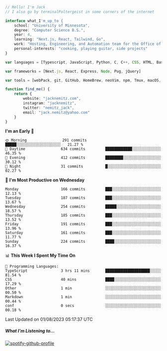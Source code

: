 ```typescript
// Hello! I'm Jack
// I also go by terminalPoltergeist in some corners of the internet

interface what_I'm_up_to {
    school: "University of Minnesota",
    degree: "Computer Science B.S.",
    year: 4,
    learning: "Next.js, React, Tailwind, Go",
    work: "Hosting, Engineering, and Automation team for the Office of Information Technology at UMN",
    personal-interests: "cooking, playing guitar, side projects"
}

var languages = [Typescript, JavaScript, Python, C, C++, CSS, HTML, Bash, VimScript]

var frameworks = [Next.js, React, Express, Node, Pug, jQuery]

var tools = [webPack, git, GitHub, HomeBrew, neoVim, npm, Tmux, macOS, Ubuntu, Docker, Nginx, Cloudflare, DigitalOcean]

function find_me() {
    return {
        website: "jacknemitz.com",
        instagram: "jacknemitz",
        twitter: "nemitz_jack",
        email: "jack.nemitz@yahoo.com"
    }
}
```

<!--START_SECTION:waka-->
**I'm an Early 🐤** 

```text
🌞 Morning                291 commits         █████░░░░░░░░░░░░░░░░░░░░   21.27 % 
🌆 Daytime                634 commits         ████████████░░░░░░░░░░░░░   46.35 % 
🌃 Evening                412 commits         ████████░░░░░░░░░░░░░░░░░   30.12 % 
🌙 Night                  31 commits          █░░░░░░░░░░░░░░░░░░░░░░░░   02.27 % 
```
📅 **I'm Most Productive on Wednesday** 

```text
Monday                   166 commits         ███░░░░░░░░░░░░░░░░░░░░░░   12.13 % 
Tuesday                  187 commits         ███░░░░░░░░░░░░░░░░░░░░░░   13.67 % 
Wednesday                254 commits         █████░░░░░░░░░░░░░░░░░░░░   18.57 % 
Thursday                 185 commits         ███░░░░░░░░░░░░░░░░░░░░░░   13.52 % 
Friday                   191 commits         ███░░░░░░░░░░░░░░░░░░░░░░   13.96 % 
Saturday                 161 commits         ███░░░░░░░░░░░░░░░░░░░░░░   11.77 % 
Sunday                   224 commits         ████░░░░░░░░░░░░░░░░░░░░░   16.37 % 
```


📊 **This Week I Spent My Time On** 

```text
💬 Programming Languages: 
TypeScript               3 hrs 11 mins       ████████████████████░░░░░   81.54 % 
CSS                      40 mins             ████░░░░░░░░░░░░░░░░░░░░░   17.29 % 
Other                    1 min               ░░░░░░░░░░░░░░░░░░░░░░░░░   00.50 % 
Markdown                 1 min               ░░░░░░░░░░░░░░░░░░░░░░░░░   00.44 % 
conf                     0 secs              ░░░░░░░░░░░░░░░░░░░░░░░░░   00.18 % 
```


 Last Updated on 01/08/2023 05:17:37 UTC
<!--END_SECTION:waka-->

##### What I'm Listening to...

[![spotify-github-profile](https://spotify-github-profile.vercel.app/api/view?uid=jack.nemitz&cover_image=true&show_offline=true&bar_color=53b14f&bar_color_cover=false&background_color=121212FF)](https://spotify-github-profile.vercel.app/api/view?uid=jack.nemitz&redirect=true)

